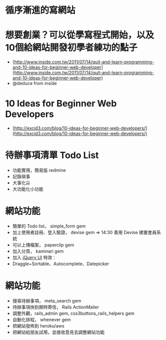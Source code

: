 <!SLIDE center transition=fade>
# 循序漸進的寫網站 #

<!SLIDE center>
# 想要創業？可以從學寫程式開始，以及10個給網站開發初學者練功的點子 #

* [http://www.inside.com.tw/2011/07/14/quit-and-learn-programming-and-10-ideas-for-beginner-web-developer](http://www.inside.com.tw/2011/07/14/quit-and-learn-programming-and-10-ideas-for-beginner-web-developer)
* @deduce from inside

<!SLIDE center>
# 10 Ideas for Beginner Web Developers #

* [http://excid3.com/blog/10-ideas-for-beginner-web-developers/](http://excid3.com/blog/10-ideas-for-beginner-web-developers/)

<!SLIDE center>
# 待辦事項清單 Todo List #

* 功能實用，簡易版 redmine
* 記錄瑣事
* 大事化尛
* 大功能化小功能

<!SLIDE bullets incremental>
# 網站功能 #

* 簡單的 Todo list， simple_form gem
* 加上使用者註冊、登入驗證， devise gem => 14:30 善用 Devise 建置會員系統
* 可以上傳檔案， paperclip gem
* 加入分頁， kaminari gem
* 加入 [jQuery UI](http://jqueryui.com/demos/) 特效：
* Draggle+Sortable、Autocomplete、Datepicker

<!SLIDE bullets incremental>
# 網站功能 #

* 搜尋待辦事項， meta_search gem
* 待辦事項快到期時寄信， Rails ActionMailer
* 調整外觀，rails_admin gem, css3buttons_rails_helpers gem
* 自動化排程， whenever gem
* 把網站發佈到 heroku/aws
* 把網站給朋友試用，並接收意見去調整網站功能